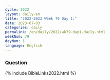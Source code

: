 ```yaml
---
cycle: 2022
layout: daily-en
title: "2022-2023 Week 79 Day 1:"
date: 2023-07-03
categories: daily
permalink: /en/daily/2022/wk79-day1-daily.html
weekNum: 79
dayNum: 1
language: English
---
```


### Question     

{% include BibleLinks2022.html %} 
